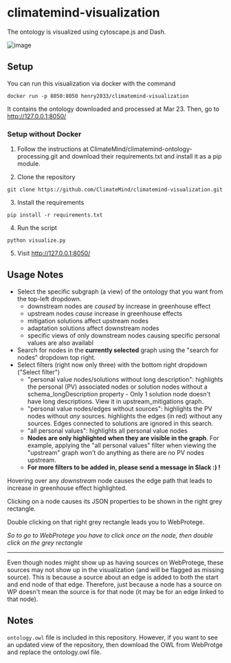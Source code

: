 # climatemind-visualization

The ontology is visualized using cytoscape.js and Dash. 

![image](https://github.com/ClimateMind/climatemind-visualization/blob/main/README_image.jpg?raw=true)

## Setup

You can run this visualization via docker with the command
```
docker run -p 8050:8050 henry2833/climatemind-visualization
```
It contains the ontology downloaded and processed at Mar 23. 
Then, go to http://127.0.0.1:8050/

### Setup without Docker

1. Follow the instructions at ClimateMind/climatemind-ontology-processing.git and download their requirements.txt and install it as a pip module.

2. Clone the repository
```
git clone https://github.com/ClimateMind/climatemind-visualization.git
```
3. Install the requirements
```
pip install -r requirements.txt
```
4. Run the script
```
python visualize.py
```
5. Visit http://127.0.0.1:8050/


## Usage Notes
 - Select the specific subgraph (a view) of the ontology that you want from the top-left dropdown.
    - downstream nodes are *caused* by increase in greenhouse effect
    - upstream nodes *cause* increase in greenhouse effects
    - mitigation solutions affect upstream nodes
    - adaptation solutions affect downstream nodes
    - specific views of only downstream nodes causing specific personal values are also availabl
 - Search for nodes in the **currently selected** graph using the "search for nodes" dropdown top right.
 - Select filters (right now only three) with the bottom right dropdown ("Select filter")
     - "personal value nodes/solutions without long description": highlights the personal (PV) associated nodes or solution nodes without a schema_longDescription property
            - Only 1 solution node doesn't have long descriptions. View it in upstream_mitigations graph.
     - "personal value nodes/edges without sources": highlights the PV nodes without *any* sources. highlights the edges (in red) without any sources. Edges connected to solutions are ignored in this search.
     - "all personal values": highlights all personal value nodes
     - **Nodes are only highlighted when they are visible in the graph**. For example, applying the "all personal values" filter when viewing the "upstream" graph won't do anything as there are no PV nodes upstream.
     - **For more filters to be added in, please send a message in Slack :) !**

Hovering over any *downstream* node causes the edge path that leads to increase in greenhouse effect highlighted.

Clicking on a node causes its JSON properties to be shown in the right grey rectangle.

Double clicking on that right grey rectangle leads you to WebProtege.

*So to go to WebProtege you have to click once on the node, then double click on the grey rectangle*


--- 

Even though nodes might show up as having sources on WebProtege, these sources may not show up in the visualization (and will be flagged as missing source). This is because a source about an edge is added to both the start and end node of that edge. Therefore, just because a node has a source on WP doesn't mean the source is for that node (it may be for an edge linked to that node).


## Notes
```ontology.owl``` file is included in this repository. However, if you want to see an updated view of the repository, then download the OWL from WebProtge and replace the ontology.owl file.
